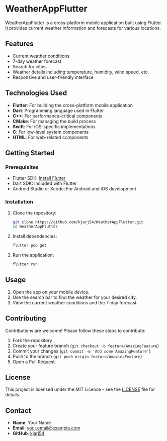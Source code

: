 # WeatherAppFlutter

WeatherAppFlutter is a cross-platform mobile application built using Flutter. It provides current weather information and forecasts for various locations.

## Features

- Current weather conditions
- 7-day weather forecast
- Search for cities
- Weather details including temperature, humidity, wind speed, etc.
- Responsive and user-friendly interface

## Technologies Used

- **Flutter**: For building the cross-platform mobile application
- **Dart**: Programming language used in Flutter
- **C++**: For performance-critical components
- **CMake**: For managing the build process
- **Swift**: For iOS-specific implementations
- **C**: For low-level system components
- **HTML**: For web-related components

## Getting Started

### Prerequisites

- Flutter SDK: [Install Flutter](https://flutter.dev/docs/get-started/install)
- Dart SDK: Included with Flutter
- Android Studio or Xcode: For Android and iOS development

### Installation

1. Clone the repository:
    ```sh
    git clone https://github.com/kjarj54/WeatherAppFlutter.git
    cd WeatherAppFlutter
    ```

2. Install dependencies:
    ```sh
    flutter pub get
    ```

3. Run the application:
    ```sh
    flutter run
    ```

## Usage

1. Open the app on your mobile device.
2. Use the search bar to find the weather for your desired city.
3. View the current weather conditions and the 7-day forecast.

## Contributing

Contributions are welcome! Please follow these steps to contribute:

1. Fork the repository
2. Create your feature branch (`git checkout -b feature/AmazingFeature`)
3. Commit your changes (`git commit -m 'Add some AmazingFeature'`)
4. Push to the branch (`git push origin feature/AmazingFeature`)
5. Open a Pull Request

## License

This project is licensed under the MIT License - see the [LICENSE](LICENSE) file for details.

## Contact

- **Name**: Your Name
- **Email**: your.email@example.com
- **GitHub**: [kjarj54](https://github.com/kjarj54)
